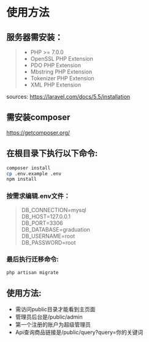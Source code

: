 # 使用方法

## 服务器需安装：
> - PHP >= 7.0.0
> - OpenSSL PHP Extension
> - PDO PHP Extension
> - Mbstring PHP Extension
> - Tokenizer PHP Extension
> - XML PHP Extension

sources: <a>https://laravel.com/docs/5.5/installation</a>

## 需安装composer
<a>https://getcomposer.org/</a>

## 在根目录下执行以下命令:
```bash
composer install
cp .env.example .env
npm install
```

### 按需求编辑.env文件：
 > DB_CONNECTION=mysql <br>
 > DB_HOST=127.0.0.1 <br>
 > DB_PORT=3306 <br>
 > DB_DATABASE=graduation <br>
 > DB_USERNAME=root <br>
 > DB_PASSWORD=root <br>

### 最后执行迁移命令:
```bash
php artisan migrate
```

## 使用方法:
- 需访问public目录才能看到主页面
- 管理员后台是/public/admin
- 第一个注册的账户为超级管理员
- Api查询商品链接是/public/query?query=你的关键词


